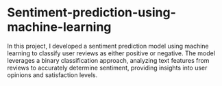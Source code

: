 # Sentiment-prediction-using-machine-learning
In this project, I developed a sentiment prediction model using machine learning to classify user reviews as either positive or negative. The model leverages a binary classification approach, analyzing text features from reviews to accurately determine sentiment, providing insights into user opinions and satisfaction levels.
